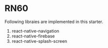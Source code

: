 # RN60

Following libraies are implemented in this starter.

1. react-native-navigation
2. react-native-firebase
3. react-native-splash-screen
